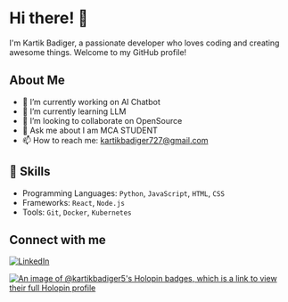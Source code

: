 # Hi there! 👋

I'm Kartik Badiger, a passionate developer who loves coding and creating awesome things. 
Welcome to my GitHub profile!

## About Me

- 🔭 I’m currently working on AI Chatbot
- 🌱 I’m currently learning LLM
- 👯 I’m looking to collaborate on OpenSource
- 💬 Ask me about I am MCA STUDENT 
- 📫 How to reach me: [kartikbadiger727@gmail.com](mailto:kartikbadiger727@gmail@example.com)

## 🚀 Skills

- Programming Languages: `Python`, `JavaScript`,  `HTML`, `CSS`
- Frameworks: `React`, `Node.js`
- Tools: `Git`, `Docker`, `Kubernetes`

## Connect with me

[![LinkedIn](https://img.shields.io/badge/LinkedIn-blue?logo=linkedin&logoColor=white)]([https://www.linkedin.com/in/yourprofile](https://www.linkedin.com/in/kartik-badiger-?lipi=urn%3Ali%3Apage%3Ad_flagship3_profile_view_base%3BSCoBAy%2B%2FQAKyK1S9jJHxcw%3D%3D))







[![An image of @kartikbadiger5's Holopin badges, which is a link to view their full Holopin profile](https://holopin.me/kartikbadiger5)](https://holopin.io/@kartikbadiger5)

<!---
kartikbadiger5/kartikbadiger5 is a ✨ special ✨ repository because its `README.md` (this file) appears on your GitHub profile.
You can click the Preview link to take a look at your changes.
--->
